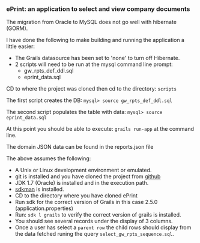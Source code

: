 ### ePrint: an application to select and view company documents

The migration from Oracle to MySQL does not go well with hibernate (GORM).

I have done the following to make building and running the application a little easier:
* The Grails datasource has been set to 'none' to turn off Hibernate.
* 2 scripts will need to be run at the mysql command line prompt:
    * gw_rpts_def_ddl.sql
    * eprint_data.sql

CD to where the project was cloned then cd to the directory: `scripts`

The first script creates the DB: `mysql> source gw_rpts_def_ddl.sql`

The second script populates the table with data: `mysql> source eprint_data.sql`

At this point you should be able to execute: `grails run-app` at the command line.

The domain JSON data can be found in the reports.json file

The above assumes the following:
* A Unix or Linux development environment or emulated.
* git is installed and you have cloned the project from [github](https://github.com/pimpedoutgeek/eprintreport.git)
* JDK 1.7 (Oracle) is installed and in the execution path.
* [sdkman](http://sdkman.io/) is installed.
* CD to the directory where you have cloned ePrint
* Run sdk for the correct version of Grails in this case 2.5.0 (application.properties)
* Run: `sdk l grails` to verify the correct version of grails is installed.
* You should see several records under the display of 3 columns.
* Once a user has select a `parent row` the child rows should display from the data fetched runing the query `select_gw_rpts_sequence.sql`.